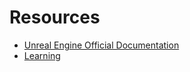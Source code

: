 # Resources

- [Unreal Engine Official Documentation](https://dev.epicgames.com/documentation/en-us/unreal-engine/unreal-engine-5-6-documentation)
- [Learning](https://dev.epicgames.com/community/unreal-engine/learning)
